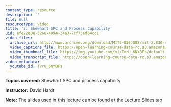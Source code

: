 ```yaml
---
content_type: resource
description: ''
file: null
resourcetype: Video
title: '7: Shewhart SPC and Process Capability'
uid: efe22e3e-3268-4094-34a3-7cf73ef64cc1
video_files:
  archive_url: http://www.archive.org/download/MIT2-830JS08/mit-2.830-s08-lec07_300k.mp4
  video_captions_file: https://open-learning-course-data-rc.s3.amazonaws.com/2-830j-control-of-manufacturing-processes-sma-6303-spring-2008/156018a2faf95fab9b13ffe567671ea4_TvrU_6NYBFs.vtt
  video_thumbnail_file: https://img.youtube.com/vi/TvrU_6NYBFs/default.jpg
  video_transcript_file: https://open-learning-course-data-rc.s3.amazonaws.com/2-830j-control-of-manufacturing-processes-sma-6303-spring-2008/d07dc33a85ba5b55581af0bcd136ce32_TvrU_6NYBFs.pdf
video_metadata:
  youtube_id: TvrU_6NYBFs
---
```


**Topics covered:** Shewhart SPC and process capability

**Instructor:** David Hardt

**Note:** The slides used in this lecture can be found at the Lecture Slides tab